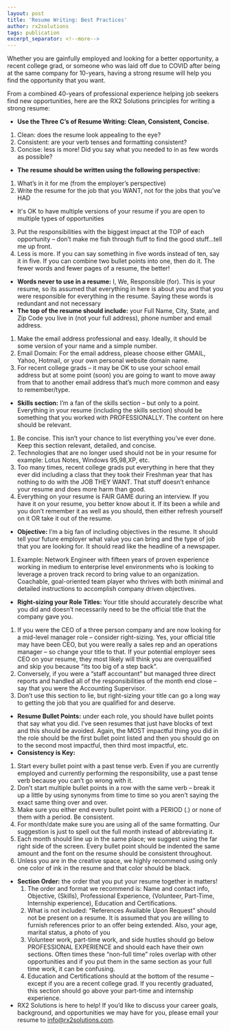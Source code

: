 ```yaml
---
layout: post
title: 'Resume Writing: Best Practices'
author: rx2solutions
tags: publication
excerpt_separator: <!--more-->
---
```

Whether you are gainfully employed and looking for a better opportunity, a recent college grad, or someone who was laid off due to COVID after being at the same company for 10-years, having a strong resume will help you find the opportunity that you want.
<!--more-->

From a combined 40-years of professional experience helping job seekers find new opportunities, here are the RX2 Solutions principles for writing a strong resume:
- **Use the Three C’s of Resume Writing: Clean, Consistent, Concise.**
 1. Clean: does the resume look appealing to the eye?
 1. Consistent: are your verb tenses and formatting consistent?
 1. Concise: less is more!  Did you say what you needed to in as few words as possible?
- **The resume should be written using the following perspective:**
 1. What’s in it for me (from the employer’s perspective)
 1. Write the resume for the job that you WANT, not for the jobs that you’ve HAD
  - It's OK to have multiple versions of your resume if you are open to multiple types of opportunities
 3. Put the responsibilities with the biggest impact at the TOP of each opportunity – don’t make me fish through fluff to find the good stuff…tell me up front.
 3. Less is more. If you can say something in five words instead of ten, say it in five.  If you can combine two bullet points into one, then do it.  The fewer words and fewer pages of a resume, the better!
- **Words never to use in a resume:** I, We, Responsible (for).  This is your resume, so its assumed that everything in here is about you and that you were responsible for everything in the resume.  Saying these words is redundant and not necessary
- **The top of the resume should include:** your Full Name, City, State, and Zip Code you live in (not your full address), phone number and email address.
 1. Make the email address professional and easy. Ideally, it should be some version of your name and a simple number.
 1. Email Domain: For the email address, please choose either GMAIL, Yahoo, Hotmail, or your own personal website domain name.
 1. For recent college grads – it may be OK to use your school email address but at some point (soon) you are going to want to move away from that to another email address that’s much more common and easy to remember/type.
- **Skills section:** I’m a fan of the skills section – but only to a point.  Everything in your resume (including the skills section) should be something that you worked with PROFESSIONALLY.  The content on here should be relevant.
 1. Be concise. This isn’t your chance to list everything you’ve ever done. Keep this section relevant, detailed, and concise.
 1. Technologies that are no longer used should not be in your resume for example: Lotus Notes, Windows 95,98,XP, etc.
 1. Too many times, recent college grads put everything in here that they ever did including a class that they took their Freshman year that has nothing to do with the JOB THEY WANT. That stuff doesn’t enhance your resume and does more harm than good.
 1. Everything on your resume is FAIR GAME during an interview. If you have it on your resume, you better know about it.  If its been a while and you don’t remember it as well as you should, then either refresh yourself on it OR take it out of the resume.
- **Objective:** I’m a big fan of including objectives in the resume.  It should tell your future employer what value you can bring and the type of job that you are looking for.  It should read like the headline of a newspaper.
 1. Example: Network Engineer with fifteen years of proven experience working in medium to enterprise level environments who is looking to leverage a proven track record to bring value to an organization.  Coachable, goal-oriented team player who thrives with both minimal and detailed instructions to accomplish company driven objectives.
- **Right-sizing your Role Titles:** Your title should accurately describe what you did and doesn’t necessarily need to be the official title that the company gave you.
 1. If you were the CEO of a three person company and are now looking for a mid-level manager role – consider right-sizing. Yes, your official title may have been CEO, but you were really a sales rep and an operations manager – so change your title to that.  If your potential employer sees CEO on your resume, they most likely will think you are overqualified and skip you because “its too big of a step back”.
 1. Conversely, if you were a “staff accountant” but managed three direct reports and handled all of the responsibilities of the month end close – say that you were the Accounting Supervisor.
 1. Don’t use this section to lie, but right-sizing your title can go a long way to getting the job that you are qualified for and deserve.
- **Resume Bullet Points:** under each role, you should have bullet points that say what you did.  I’ve seen resumes that just have blocks of text and this should be avoided.  Again, the MOST impactful thing you did in the role should be the first bullet point listed and then you should go on to the second most impactful, then third most impactful, etc.
 - **Consistency is Key:**
  1. Start every bullet point with a past tense verb. Even if you are currently employed and currently performing the responsibility, use a past tense verb because you can’t go wrong with it.
  1. Don’t start multiple bullet points in a row with the same verb – break it up a little by using synonyms from time to time so you aren’t saying the exact same thing over and over.
  1. Make sure you either end every bullet point with a PERIOD (.) or none of them with a period. Be consistent.
  1. For month/date make sure you are using all of the same formatting. Our suggestion is just to spell out the full month instead of abbreviating it.
  1. Each month should line up in the same place; we suggest using the far right side of the screen. Every bullet point should be indented the same amount and the font on the resume should be consistent throughout.
  1. Unless you are in the creative space, we highly recommend using only one color of ink in the resume and that color should be black.
- **Section Order:** the order that you put your resume together in matters!
  1. The order and format we recommend is: Name and contact info, Objective, (Skills), Professional Experience, (Volunteer, Part-Time, Internship experience), Education and Certifications.
  1. What is not included: “References Available Upon Request” should not be present on a resume. It is assumed that you are willing to furnish references prior to an offer being extended.  Also, your age, marital status, a photo of you
  1. Volunteer work, part-time work, and side hustles should go below PROFESSIONAL EXPERIENCE and should each have their own sections. Often times these “non-full time” roles overlap with other opportunities and if you put them in the same section as your full time work, it can be confusing.
  1. Education and Certifications should at the bottom of the resume – except if you are a recent college grad. If you recently graduated, this section should go above your part-time and internship experience.
- RX2 Solutions is here to help! If you’d like to discuss your career goals, background, and opportunities we may have for you, please email your resume to info@rx2solutions.com.